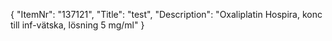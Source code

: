 {
  "ItemNr": "137121",
  "Title": "test",
  "Description": "Oxaliplatin Hospira, konc till inf-vätska, lösning 5 mg/ml"
}